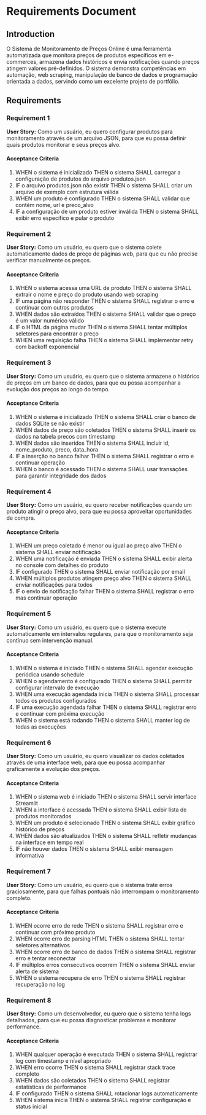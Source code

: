 # Requirements Document

## Introduction

O Sistema de Monitoramento de Preços Online é uma ferramenta automatizada que monitora preços de produtos específicos em e-commerces, armazena dados históricos e envia notificações quando preços atingem valores pré-definidos. O sistema demonstra competências em automação, web scraping, manipulação de banco de dados e programação orientada a dados, servindo como um excelente projeto de portfólio.

## Requirements

### Requirement 1

**User Story:** Como um usuário, eu quero configurar produtos para monitoramento através de um arquivo JSON, para que eu possa definir quais produtos monitorar e seus preços alvo.

#### Acceptance Criteria

1. WHEN o sistema é inicializado THEN o sistema SHALL carregar a configuração de produtos do arquivo produtos.json
2. IF o arquivo produtos.json não existir THEN o sistema SHALL criar um arquivo de exemplo com estrutura válida
3. WHEN um produto é configurado THEN o sistema SHALL validar que contém nome, url e preco_alvo
4. IF a configuração de um produto estiver inválida THEN o sistema SHALL exibir erro específico e pular o produto

### Requirement 2

**User Story:** Como um usuário, eu quero que o sistema colete automaticamente dados de preço de páginas web, para que eu não precise verificar manualmente os preços.

#### Acceptance Criteria

1. WHEN o sistema acessa uma URL de produto THEN o sistema SHALL extrair o nome e preço do produto usando web scraping
2. IF uma página não responder THEN o sistema SHALL registrar o erro e continuar com outros produtos
3. WHEN dados são extraídos THEN o sistema SHALL validar que o preço é um valor numérico válido
4. IF o HTML da página mudar THEN o sistema SHALL tentar múltiplos seletores para encontrar o preço
5. WHEN uma requisição falha THEN o sistema SHALL implementar retry com backoff exponencial

### Requirement 3

**User Story:** Como um usuário, eu quero que o sistema armazene o histórico de preços em um banco de dados, para que eu possa acompanhar a evolução dos preços ao longo do tempo.

#### Acceptance Criteria

1. WHEN o sistema é inicializado THEN o sistema SHALL criar o banco de dados SQLite se não existir
2. WHEN dados de preço são coletados THEN o sistema SHALL inserir os dados na tabela precos com timestamp
3. WHEN dados são inseridos THEN o sistema SHALL incluir id, nome_produto, preco, data_hora
4. IF a inserção no banco falhar THEN o sistema SHALL registrar o erro e continuar operação
5. WHEN o banco é acessado THEN o sistema SHALL usar transações para garantir integridade dos dados

### Requirement 4

**User Story:** Como um usuário, eu quero receber notificações quando um produto atingir o preço alvo, para que eu possa aproveitar oportunidades de compra.

#### Acceptance Criteria

1. WHEN um preço coletado é menor ou igual ao preço alvo THEN o sistema SHALL enviar notificação
2. WHEN uma notificação é enviada THEN o sistema SHALL exibir alerta no console com detalhes do produto
3. IF configurado THEN o sistema SHALL enviar notificação por email
4. WHEN múltiplos produtos atingem preço alvo THEN o sistema SHALL enviar notificações para todos
5. IF o envio de notificação falhar THEN o sistema SHALL registrar o erro mas continuar operação

### Requirement 5

**User Story:** Como um usuário, eu quero que o sistema execute automaticamente em intervalos regulares, para que o monitoramento seja contínuo sem intervenção manual.

#### Acceptance Criteria

1. WHEN o sistema é iniciado THEN o sistema SHALL agendar execução periódica usando schedule
2. WHEN o agendamento é configurado THEN o sistema SHALL permitir configurar intervalo de execução
3. WHEN uma execução agendada inicia THEN o sistema SHALL processar todos os produtos configurados
4. IF uma execução agendada falhar THEN o sistema SHALL registrar erro e continuar com próxima execução
5. WHEN o sistema está rodando THEN o sistema SHALL manter log de todas as execuções

### Requirement 6

**User Story:** Como um usuário, eu quero visualizar os dados coletados através de uma interface web, para que eu possa acompanhar graficamente a evolução dos preços.

#### Acceptance Criteria

1. WHEN o sistema web é iniciado THEN o sistema SHALL servir interface Streamlit
2. WHEN a interface é acessada THEN o sistema SHALL exibir lista de produtos monitorados
3. WHEN um produto é selecionado THEN o sistema SHALL exibir gráfico histórico de preços
4. WHEN dados são atualizados THEN o sistema SHALL refletir mudanças na interface em tempo real
5. IF não houver dados THEN o sistema SHALL exibir mensagem informativa

### Requirement 7

**User Story:** Como um usuário, eu quero que o sistema trate erros graciosamente, para que falhas pontuais não interrompam o monitoramento completo.

#### Acceptance Criteria

1. WHEN ocorre erro de rede THEN o sistema SHALL registrar erro e continuar com próximo produto
2. WHEN ocorre erro de parsing HTML THEN o sistema SHALL tentar seletores alternativos
3. WHEN ocorre erro de banco de dados THEN o sistema SHALL registrar erro e tentar reconectar
4. IF múltiplos erros consecutivos ocorrem THEN o sistema SHALL enviar alerta de sistema
5. WHEN o sistema recupera de erro THEN o sistema SHALL registrar recuperação no log

### Requirement 8

**User Story:** Como um desenvolvedor, eu quero que o sistema tenha logs detalhados, para que eu possa diagnosticar problemas e monitorar performance.

#### Acceptance Criteria

1. WHEN qualquer operação é executada THEN o sistema SHALL registrar log com timestamp e nível apropriado
2. WHEN erro ocorre THEN o sistema SHALL registrar stack trace completo
3. WHEN dados são coletados THEN o sistema SHALL registrar estatísticas de performance
4. IF configurado THEN o sistema SHALL rotacionar logs automaticamente
5. WHEN sistema inicia THEN o sistema SHALL registrar configuração e status inicial